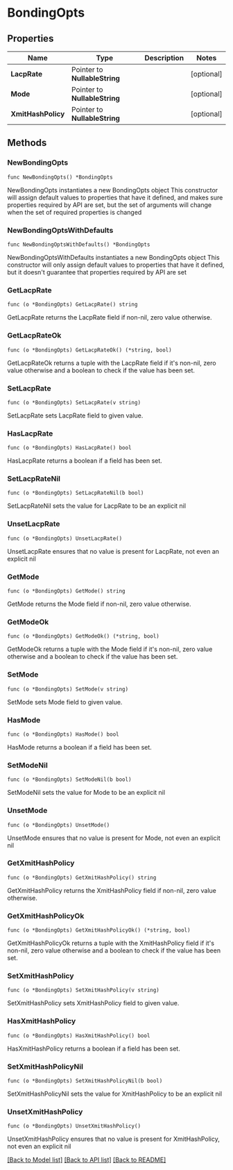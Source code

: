 # BondingOpts

## Properties

Name | Type | Description | Notes
------------ | ------------- | ------------- | -------------
**LacpRate** | Pointer to **NullableString** |  | [optional] 
**Mode** | Pointer to **NullableString** |  | [optional] 
**XmitHashPolicy** | Pointer to **NullableString** |  | [optional] 

## Methods

### NewBondingOpts

`func NewBondingOpts() *BondingOpts`

NewBondingOpts instantiates a new BondingOpts object
This constructor will assign default values to properties that have it defined,
and makes sure properties required by API are set, but the set of arguments
will change when the set of required properties is changed

### NewBondingOptsWithDefaults

`func NewBondingOptsWithDefaults() *BondingOpts`

NewBondingOptsWithDefaults instantiates a new BondingOpts object
This constructor will only assign default values to properties that have it defined,
but it doesn't guarantee that properties required by API are set

### GetLacpRate

`func (o *BondingOpts) GetLacpRate() string`

GetLacpRate returns the LacpRate field if non-nil, zero value otherwise.

### GetLacpRateOk

`func (o *BondingOpts) GetLacpRateOk() (*string, bool)`

GetLacpRateOk returns a tuple with the LacpRate field if it's non-nil, zero value otherwise
and a boolean to check if the value has been set.

### SetLacpRate

`func (o *BondingOpts) SetLacpRate(v string)`

SetLacpRate sets LacpRate field to given value.

### HasLacpRate

`func (o *BondingOpts) HasLacpRate() bool`

HasLacpRate returns a boolean if a field has been set.

### SetLacpRateNil

`func (o *BondingOpts) SetLacpRateNil(b bool)`

 SetLacpRateNil sets the value for LacpRate to be an explicit nil

### UnsetLacpRate
`func (o *BondingOpts) UnsetLacpRate()`

UnsetLacpRate ensures that no value is present for LacpRate, not even an explicit nil
### GetMode

`func (o *BondingOpts) GetMode() string`

GetMode returns the Mode field if non-nil, zero value otherwise.

### GetModeOk

`func (o *BondingOpts) GetModeOk() (*string, bool)`

GetModeOk returns a tuple with the Mode field if it's non-nil, zero value otherwise
and a boolean to check if the value has been set.

### SetMode

`func (o *BondingOpts) SetMode(v string)`

SetMode sets Mode field to given value.

### HasMode

`func (o *BondingOpts) HasMode() bool`

HasMode returns a boolean if a field has been set.

### SetModeNil

`func (o *BondingOpts) SetModeNil(b bool)`

 SetModeNil sets the value for Mode to be an explicit nil

### UnsetMode
`func (o *BondingOpts) UnsetMode()`

UnsetMode ensures that no value is present for Mode, not even an explicit nil
### GetXmitHashPolicy

`func (o *BondingOpts) GetXmitHashPolicy() string`

GetXmitHashPolicy returns the XmitHashPolicy field if non-nil, zero value otherwise.

### GetXmitHashPolicyOk

`func (o *BondingOpts) GetXmitHashPolicyOk() (*string, bool)`

GetXmitHashPolicyOk returns a tuple with the XmitHashPolicy field if it's non-nil, zero value otherwise
and a boolean to check if the value has been set.

### SetXmitHashPolicy

`func (o *BondingOpts) SetXmitHashPolicy(v string)`

SetXmitHashPolicy sets XmitHashPolicy field to given value.

### HasXmitHashPolicy

`func (o *BondingOpts) HasXmitHashPolicy() bool`

HasXmitHashPolicy returns a boolean if a field has been set.

### SetXmitHashPolicyNil

`func (o *BondingOpts) SetXmitHashPolicyNil(b bool)`

 SetXmitHashPolicyNil sets the value for XmitHashPolicy to be an explicit nil

### UnsetXmitHashPolicy
`func (o *BondingOpts) UnsetXmitHashPolicy()`

UnsetXmitHashPolicy ensures that no value is present for XmitHashPolicy, not even an explicit nil

[[Back to Model list]](../README.md#documentation-for-models) [[Back to API list]](../README.md#documentation-for-api-endpoints) [[Back to README]](../README.md)


